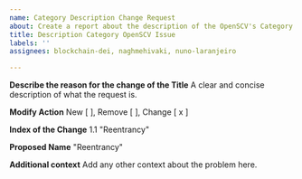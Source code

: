 ```yaml
---
name: Category Description Change Request
about: Create a report about the description of the OpenSCV's Category
title: Description Category OpenSCV Issue
labels: ''
assignees: blockchain-dei, naghmehivaki, nuno-laranjeiro

---
```


**Describe the reason for the change of the Title**
A clear and concise description of what the request is.

**Modify Action**
New [  ], Remove [  ],  Change [ x ] 

**Index of the Change**
1.1 "Reentrancy"

**Proposed Name**
"Reentrancy"

**Additional context**
Add any other context about the problem here.
